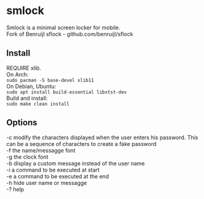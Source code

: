 # smlock
Smlock is a minimal screen locker for mobile.  
Fork of Benruijl sflock - github.com/benruijl/sflock
## Install
REQUIRE xlib.  
On Arch:  
`sudo pacman -S base-devel xlib11`  
On Debian, Ubuntu:  
`sudo apt install build-essential libxtst-dev`  
Build and install:  
`sudo make clean install`  
## Options
\-c   modify the characters displayed when the user enters his password. This can be a sequence of characters to create a fake password  
\-f   the name/messagge font  
\-g   the clock font  
\-b   display a custom message instead of the user name  
\-i   a command to be executed at start  
\-e   a command to be executed at the end  
\-h   hide user name or messagge  
\-?   help  

